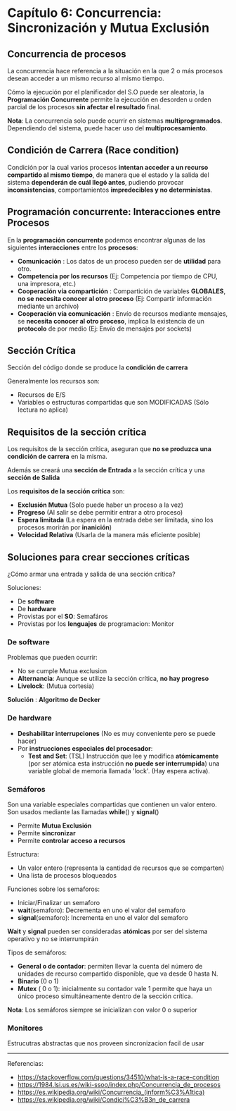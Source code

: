 # Capítulo 6: Concurrencia: Sincronización y Mutua Exclusión

## Concurrencia de procesos

La concurrencia hace referencia a la situación en la que 2 o más procesos desean acceder a un mismo recurso al mismo tiempo.

Cómo la ejecución por el planificador del S.O puede ser aleatoria, la **Programación Concurrente** permite la ejecución en desorden u orden parcial de los procesos **sin afectar el resultado** final.

**Nota**: La concurrencia solo puede ocurrir en sistemas **multiprogramados**. Dependiendo del sistema, puede hacer uso del **multiprocesamiento**.

## Condición de Carrera (Race condition)

Condición por la cual varios procesos **intentan acceder a un recurso compartido al mismo tiempo**, de manera que el estado y la salida del sistema **dependerán de cuál llegó antes**, pudiendo provocar **inconsistencias**, comportamientos **impredecibles y no deterministas**.

## Programación concurrente: Interacciones entre Procesos

En la **programación concurrente** podemos encontrar algunas de las siguientes **interacciones** entre los **procesos**:

* **Comunicación** : Los datos de un proceso pueden ser de **utilidad** para otro.
* **Competencia por los recursos** (Ej: Competencia por tiempo de CPU, una impresora, etc.)
* **Cooperación via compartición** : Compartición de variables **GLOBALES**, **no se necesita conocer al otro proceso** (Ej: Compartir información mediante un archivo)
* **Cooperación via comunicación** : Envío de recursos mediante mensajes, se **necesita conocer al otro proceso**, implica la existencia de un **protocolo** de por medio (Ej: Envío de mensajes por sockets)

## Sección Crítica

Sección del código donde se produce la **condición de carrera**

Generalmente los recursos son:

* Recursos de E/S
* Variables o estructuras compartidas que son MODIFICADAS (Sólo lectura no aplica)

## Requisitos de la sección crítica

Los requisitos de la sección crítica, aseguran que **no se produzca una condición de carrera** en la misma.

Además se creará una **sección de Entrada** a la sección crítica y una **sección de Salida**

Los **requisitos de la sección crítica** son:  

* **Exclusión Mutua** (Solo puede haber un proceso a la vez)
* **Progreso** (Al salir se debe permitir entrar a otro proceso)
* **Espera limitada** (La espera en la entrada debe ser limitada, sino los procesos morirán por **inanición**)
* **Velocidad Relativa** (Usarla de la manera más eficiente posible)

## Soluciones para crear secciones críticas

¿Cómo armar una entrada y salida de una sección crítica?

Soluciones:

* De **software**
* De **hardware**
* Provistas por el **SO**: Semafáros
* Provistas por los **lenguajes** de programacion: Monitor

### De software

Problemas que pueden ocurrir:

* No se cumple Mutua exclusion
* **Alternancia**: Aunque se utilize la sección crítica, **no hay progreso**
* **Livelock**: (Mutua cortesia)

**Solución** : **Algoritmo de Decker**

### De hardware

* **Deshabilitar interrupciones** (No es muy conveniente pero se puede hacer)
* Por **instrucciones especiales del procesador**:
  * **Test and Set**: (TSL) Instrucción que lee y modifica **atómicamente** (por ser atómica esta
instrucción **no puede ser interrumpida**) una variable global de memoria llamada 'lock'. (Hay espera activa).

### Semáforos

Son una variable especiales compartidas que contienen un valor entero.  
Son usados mediante las llamadas **while**() y **signal**()

* Permite **Mutua Exclusión**
* Permite **sincronizar**
* Permite **controlar acceso a recursos**

Estructura:

* Un valor entero (representa la cantidad de recursos que se comparten)
* Una lista de procesos bloqueados

Funciones sobre los semaforos:

* Iniciar/Finalizar un semaforo
* **wait**(semaforo): Decrementa en uno el valor del semaforo
* **signal**(semaforo): Incrementa en uno el valor del semaforo

**Wait** y **signal** pueden ser consideradas **atómicas** por ser del sistema operativo y no se interrumpirán

Tipos de semáforos:

* **General o de contador**: permiten llevar la cuenta del número de unidades de recurso compartido disponible, que va desde 0 hasta N.
* **Binario** (0 o 1)  
* **Mutex** ( 0 o 1): inicialmente su contador vale 1 permite que haya un único proceso simultáneamente dentro de la sección crítica.

**Nota**: Los semáforos siempre se inicializan con valor 0 o superior



### Monitores

Estrucutras abstractas que nos proveen sincronizacion facil de usar

- - -

Referencias:

* https://stackoverflow.com/questions/34510/what-is-a-race-condition
* https://1984.lsi.us.es/wiki-ssoo/index.php/Concurrencia_de_procesos
* https://es.wikipedia.org/wiki/Concurrencia_(inform%C3%A1tica)
* https://es.wikipedia.org/wiki/Condici%C3%B3n_de_carrera